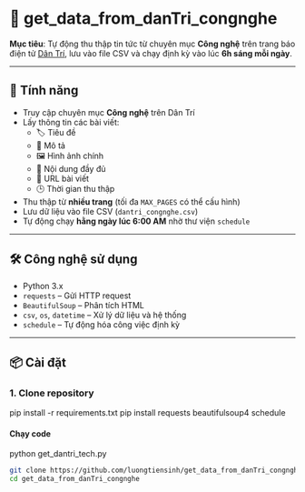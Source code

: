 # 📰 get_data_from_danTri_congnghe

**Mục tiêu**: Tự động thu thập tin tức từ chuyên mục **Công nghệ** trên trang báo điện tử [Dân Trí](https://dantri.com.vn/), lưu vào file CSV và chạy định kỳ vào lúc **6h sáng mỗi ngày**.

---

## 🚀 Tính năng

- Truy cập chuyên mục **Công nghệ** trên Dân Trí
- Lấy thông tin các bài viết:
  - 🏷 Tiêu đề
  - 📄 Mô tả
  - 🖼 Hình ảnh chính
  - 📝 Nội dung đầy đủ
  - 🔗 URL bài viết
  - 🕒 Thời gian thu thập
- Thu thập từ **nhiều trang** (tối đa `MAX_PAGES` có thể cấu hình)
- Lưu dữ liệu vào file CSV (`dantri_congnghe.csv`)
- Tự động chạy **hằng ngày lúc 6:00 AM** nhờ thư viện `schedule`

---

## 🛠 Công nghệ sử dụng

- Python 3.x
- `requests` – Gửi HTTP request
- `BeautifulSoup` – Phân tích HTML
- `csv`, `os`, `datetime` – Xử lý dữ liệu và hệ thống
- `schedule` – Tự động hóa công việc định kỳ

---

## 📦 Cài đặt

### 1. Clone repository
pip install -r requirements.txt
pip install requests beautifulsoup4 schedule
#### Chạy code 
python get_dantri_tech.py


```bash
git clone https://github.com/luongtiensinh/get_data_from_danTri_congnghe.git
cd get_data_from_danTri_congnghe
